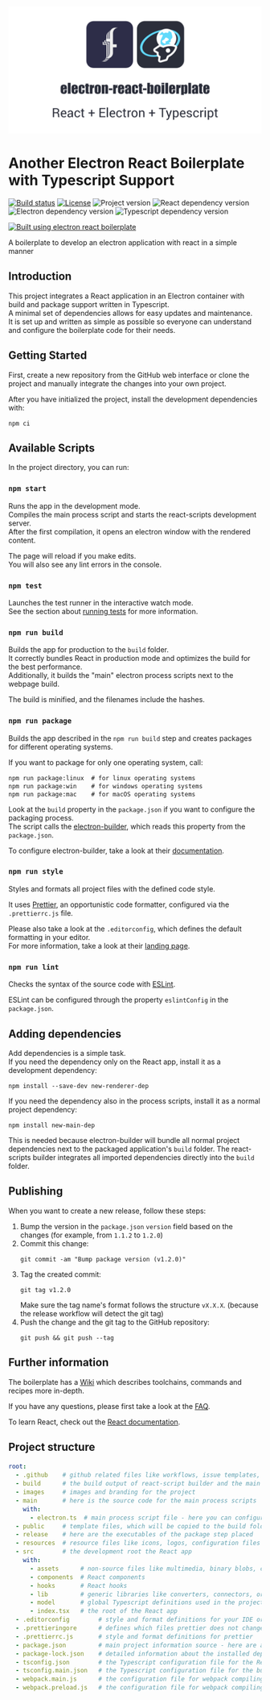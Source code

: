 <p><img src="./branding/logos/v1@2x.png" alt="electron-react-boilerplate: React + Electron + TypeScript"></p>

# Another Electron React Boilerplate with Typescript Support

[![Build status](https://img.shields.io/github/workflow/status/fliegwerk/electron-react-boilerplate/CI)](https://github.com/fliegwerk/electron-react-boilerplate/actions?query=workflow%3ACI)
[![License](https://img.shields.io/github/license/fliegwerk/electron-react-boilerplate)](https://github.com/fliegwerk/electron-react-boilerplate)
![Project version](https://img.shields.io/github/package-json/v/fliegwerk/electron-react-boilerplate)
![React dependency version](https://img.shields.io/github/package-json/dependency-version/fliegwerk/electron-react-boilerplate/dev/react)
![Electron dependency version](https://img.shields.io/github/package-json/dependency-version/fliegwerk/electron-react-boilerplate/dev/electron)
![Typescript dependency version](https://img.shields.io/github/package-json/dependency-version/fliegwerk/electron-react-boilerplate/dev/typescript)

[![Built using electron react boilerplate](https://img.shields.io/static/v1?label=Built%20using&message=electron-react-boilerplate&labelColor=2B2E3A&color=61DAFB)](https://github.com/fliegwerk/electron-react-boilerplate)

A boilerplate to develop an electron application with react in a simple manner

## Introduction

This project integrates a React application in an Electron container
with build and package support written in Typescript.\
A minimal set of dependencies allows for easy updates and maintenance.\
It is set up and written as simple as possible
so everyone can understand and configure the boilerplate code for their needs.

## Getting Started

First, create a new repository from the GitHub web interface
or clone the project and manually integrate the changes into your own project.

After you have initialized the project, install the development dependencies with:

```
npm ci
```

## Available Scripts

In the project directory, you can run:

### `npm start`

Runs the app in the development mode.\
Compiles the main process script and starts the react-scripts development server.\
After the first compilation, it opens an electron window with the rendered content.

The page will reload if you make edits.\
You will also see any lint errors in the console.

### `npm test`

Launches the test runner in the interactive watch mode.\
See the section about [running tests](https://facebook.github.io/create-react-app/docs/running-tests) for more information.

### `npm run build`

Builds the app for production to the `build` folder.\
It correctly bundles React in production mode and optimizes the build for the best performance.\
Additionally, it builds the "main" electron process scripts next to the webpage build.

The build is minified, and the filenames include the hashes.

### `npm run package`

Builds the app described in the `npm run build` step and creates packages for different operating systems.

If you want to package for only one operating system, call:

```
npm run package:linux  # for linux operating systems
npm run package:win    # for windows operating systems
npm run package:mac    # for macOS operating systems
```

Look at the `build` property in the `package.json` if you want to configure the packaging process.\
The script calls the [electron-builder](https://www.electron.build/), which reads this property from the `package.json`.

To configure electron-builder, take a look at their [documentation](https://www.electron.build/configuration/configuration).

### `npm run style`

Styles and formats all project files with the defined code style.

It uses [Prettier](https://prettier.io/), an opportunistic code formatter, configured via the `.prettierrc.js` file.

Please also take a look at the `.editorconfig`, which defines the default formatting in your editor.\
For more information, take a look at their [landing page](https://editorconfig.org/).

### `npm run lint`

Checks the syntax of the source code with [ESLint](https://eslint.org/).

ESLint can be configured through the property `eslintConfig` in the `package.json`.

## Adding dependencies

Add dependencies is a simple task.\
If you need the dependency only on the React app, install it as a development dependency:

```
npm install --save-dev new-renderer-dep
```

If you need the dependency also in the process scripts, install it as a normal project dependency:

```
npm install new-main-dep
```

This is needed because electron-builder will bundle all normal project dependencies
next to the packaged application's `build` folder.
The react-scripts builder integrates all imported dependencies directly into the `build` folder.

## Publishing

When you want to create a new release, follow these steps:

1. Bump the version in the `package.json` `version` field based on the changes (for example, from `1.1.2` to `1.2.0`)
2. Commit this change:
   ```
   git commit -am "Bump package version (v1.2.0)"
   ```
3. Tag the created commit:
   ```
   git tag v1.2.0
   ```
   Make sure the tag name's format follows the structure `vX.X.X`. (because the release workflow will detect the git tag)
4. Push the change and the git tag to the GitHub repository:
   ```
   git push && git push --tag
   ```

## Further information

The boilerplate has a [Wiki](https://github.com/fliegwerk/electron-react-boilerplate/wiki)
which describes toolchains, commands and recipes more in-depth.

If you have any questions,
please first take a look at the [FAQ](https://github.com/fliegwerk/electron-react-boilerplate/wiki/FAQ).

To learn React, check out the [React documentation](https://reactjs.org/).

## Project structure

```yaml
root:
  - .github    # github related files like workflows, issue templates, configurations, ...
  - build      # the build output of react-script builder and the main process script
  - images     # images and branding for the project
  - main       # here is the source code for the main process scripts
    with:
      - electron.ts  # main process script file - here you can configure the behavior of electron
  - public     # template files, which will be copied to the build folder on the build step
  - release    # here are the executables of the package step placed
  - resources  # resource files like icons, logos, configuration files for the electron-builder
  - src        # the development root the React app
    with:
      - assets      # non-source files like multimedia, binary blobs, compiled parts, ...
      - components  # React components
      - hooks       # React hooks
      - lib         # generic libraries like converters, connectors, or utility functions
      - model       # global Typescript definitions used in the project (you can also access these types in the main process scripts)
      - index.tsx   # the root of the React app
  - .editorconfig        # style and format definitions for your IDE or code editor
  - .prettieringore      # defines which files prettier does not change (like a .gitignore for git repos)
  - .prettierrc.js       # style and format definitions for prettier
  - package.json         # main project information source - here are all project-related things defined (like name, dependencies, build, ...)
  - package-lock.json    # detailed information about the installed dependencies and their relation to each other
  - tsconfig.json        # the Typescript configuration file for the React app and their builder
  - tsconfig.main.json   # the Typescript configuration file for the build of main process scripts of electron
  - webpack.main.js      # the configuration file for webpack compiling the main electron process script
  - webpack.preload.js   # the configuration file for webpack compiling the preload script for browser windows
```
